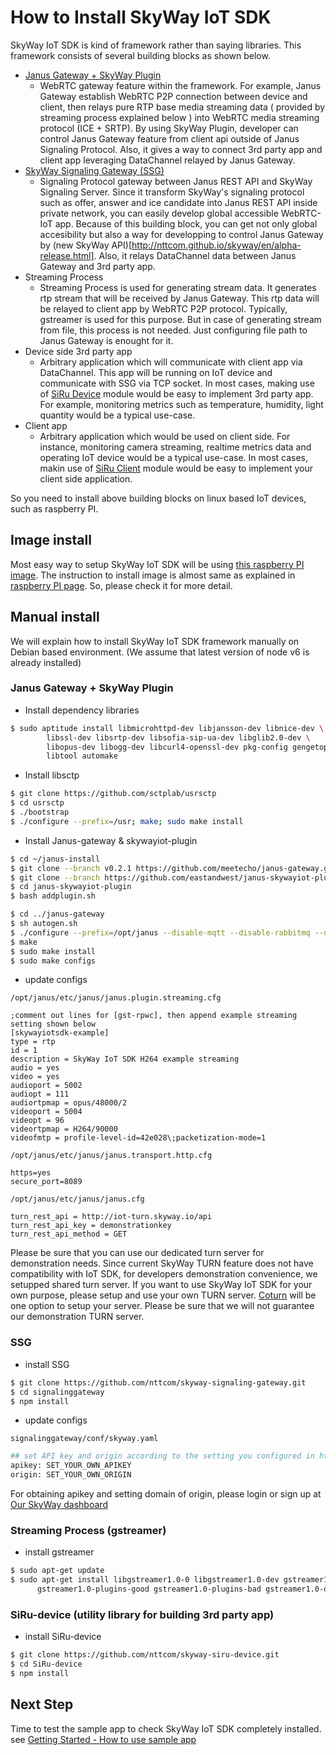 # How to Install SkyWay IoT SDK

SkyWay IoT SDK is kind of framework rather than saying libraries. This framework consists of several building blocks as shown below.

- [Janus Gateway + SkyWay Plugin](https://github.com/nttcom/janus-skywayiot-plugin)
  - WebRTC gateway feature within the framework. For example, Janus Gateway establish WebRTC P2P connection between device and client, then relays pure RTP base media streaming data ( provided by streaming process explained below ) into WebRTC media streaming protocol (ICE + SRTP). By using SkyWay Plugin, developer can control Janus Gateway feature from client api outside of Janus Signaling Protocol. Also, it gives a way to connect 3rd party app and client app leveraging DataChannel relayed by Janus Gateway.
- [SkyWay Signaling Gateway (SSG)](https://github.com/nttcom/skyway-signaling-gateway)
  - Signaling Protocol gateway between Janus REST API and SkyWay Signaling Server. Since it transform SkyWay's signaling protocol such as offer, answer and ice candidate into Janus REST API inside private network, you can easily develop global accessible WebRTC-IoT app. Because of this building block, you can get not only global accesibility but also a way for developping to control Janus Gateway by (new SkyWay API)[http://nttcom.github.io/skyway/en/alpha-release.html]. Also, it relays DataChannel data between Janus Gateway and 3rd party app.
- Streaming Process
  - Streaming Process is used for generating stream data. It generates rtp stream that will be received by Janus Gateway. This rtp data will be relayed to client app by WebRTC P2P protocol. Typically, gstreamer is used for this purpose. But in case of generating stream from file, this process is not needed. Just configuring file path to Janus Gateway is enought for it.
- Device side 3rd party app
  - Arbitrary application which will communicate with client app via DataChannel. This app will be running on IoT device and communicate with SSG via TCP socket. In most cases, making use of [SiRu Device](https://github.com/nttcom/skyway-siru-device) module would be easy to implement 3rd party app. For example, monitoring metrics such as temperature, humidity, light quantity would be a typical use-case.
- Client app
  - Arbitrary application which would be used on client side. For instance, monitoring camera streaming, realtime metrics data and operating IoT device would be a typical use-case. In most cases, makin use of [SiRu Client](https://github.com/nttcom/skyway-siru-client) module would be easy to implement your client side application.

So you need to install above building blocks on linux based IoT devices, such as raspberry PI.

## Image install

Most easy way to setup SkyWay IoT SDK will be using [this raspberry PI image](@@@). The instruction to install image is almost same as explained in [raspberry PI page](https://www.raspberrypi.org/documentation/installation/installing-images/). So, please check it for more detail.

## Manual install

We will explain how to install SkyWay IoT SDK framework manually on Debian based environment. (We assume that latest version of node v6 is already installed)

### Janus Gateway + SkyWay Plugin

* Install dependency libraries

```bash
$ sudo aptitude install libmicrohttpd-dev libjansson-dev libnice-dev \
        libssl-dev libsrtp-dev libsofia-sip-ua-dev libglib2.0-dev \
        libopus-dev libogg-dev libcurl4-openssl-dev pkg-config gengetopt \
        libtool automake
```

* Install libsctp

```bash
$ git clone https://github.com/sctplab/usrsctp
$ cd usrsctp
$ ./bootstrap
$ ./configure --prefix=/usr; make; sudo make install
```

* Install Janus-gateway & skywayiot-plugin

```bash
$ cd ~/janus-install
$ git clone --branch v0.2.1 https://github.com/meetecho/janus-gateway.git
$ git clone --branch https://github.com/eastandwest/janus-skywayiot-plugin.git
$ cd janus-skywayiot-plugin
$ bash addplugin.sh

$ cd ../janus-gateway
$ sh autogen.sh
$ ./configure --prefix=/opt/janus --disable-mqtt --disable-rabbitmq --disable-docs --disable-websockets
$ make
$ sudo make install
$ sudo make configs
```

* update configs

``/opt/janus/etc/janus/janus.plugin.streaming.cfg``

```
;comment out lines for [gst-rpwc], then append example streaming setting shown below
[skywayiotsdk-example]
type = rtp
id = 1
description = SkyWay IoT SDK H264 example streaming
audio = yes
video = yes
audioport = 5002
audiopt = 111
audiortpmap = opus/48000/2
videoport = 5004
videopt = 96
videortpmap = H264/90000
videofmtp = profile-level-id=42e028\;packetization-mode=1
```

``/opt/janus/etc/janus/janus.transport.http.cfg``

```
https=yes
secure_port=8089
```

``/opt/janus/etc/janus/janus.cfg``

```
turn_rest_api = http://iot-turn.skyway.io/api
turn_rest_api_key = demonstrationkey
turn_rest_api_method = GET
```

Please be sure that you can use our dedicated turn server for demonstration needs. Since current SkyWay TURN feature does not have compatibility with IoT SDK, for developers demonstration convenience, we setupped shared turn server. If you want to use SkyWay IoT SDK for your own purpose, please setup and use your own TURN server. [Coturn](https://github.com/coturn/coturn) will be one option to setup your server. Please be sure that we will not guarantee our demonstration TURN server.

### SSG

* install SSG

```bash
$ git clone https://github.com/nttcom/skyway-signaling-gateway.git
$ cd signalinggateway
$ npm install
```

* update configs

``signalinggateway/conf/skyway.yaml``

```bash
## set API key and origin according to the setting you configured in https://skyway.io/ds.
apikey: SET_YOUR_OWN_APIKEY
origin: SET_YOUR_OWN_ORIGIN
```

For obtaining apikey and setting domain of origin, please login or sign up at [Our SkyWay dashboard](https://skyway.io/ds/)

### Streaming Process (gstreamer)

* install gstreamer

```bash
$ sudo apt-get update
$ sudo apt-get install libgstreamer1.0-0 libgstreamer1.0-dev gstreamer1.0-nice gstreamer1.0-plugins-base \
      gstreamer1.0-plugins-good gstreamer1.0-plugins-bad gstreamer1.0-doc gstreamer1.0-tools
```

### SiRu-device (utility library for building 3rd party app)

* install SiRu-device

```bash
$ git clone https://github.com/nttcom/skyway-siru-device.git
$ cd SiRu-device
$ npm install
```

## Next Step

Time to test the sample app to check SkyWay IoT SDK completely installed.
see [Getting Started - How to use sample app](./how_to_use_sample_app.md)